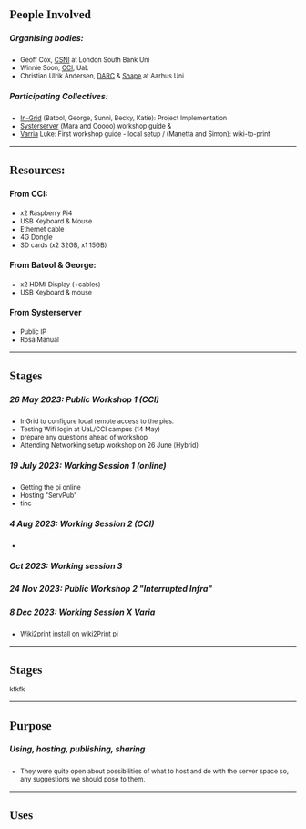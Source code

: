 <header>
<link rel="stylesheet" media="screen" href="https://fontlibrary.org//face/generale-station" type="text/css"/>
</header>

<style>
    
	.tiny-font{
		font-size: 0.5em;
	}

	.markdown-preview-view code{
	         font-size: 0.5em;
	}
	
	pre{
	     font-size: 0.7em!important;
	}
	ul,
	p{
		font-size: 0.8em!important;
	}
	h1,h2,h3{
        font-family : "GeneraleStationRegular"!important;
        font-size: 1.5em!important;
}
	code{
	     padding: 0.5em 1em!important;
	}

.slide-background{
background: rgb(79,9,121); background: linear-gradient(180deg, rgba(79,9,121,1) 4%, rgba(52,1,45,1) 100%)!important;

}

</style>

# People Involved
##### Organising bodies: 
- Geoff Cox, [CSNI](https://www.centreforthestudyof.net/?page_id=756) at London South Bank Uni
- Winnie Soon, [CCI](https://www.arts.ac.uk/creative-computing-institute), UaL
- Christian Ulrik Andersen, [DARC](https://darc.au.dk) & [Shape](https://shape.au.dk) at Aarhus Uni
##### Participating Collectives: 
- [In-Grid](https://www.in-grid.io/) (Batool, George, Sunni, Becky, Katie): Project Implementation
- [Systerserver](https://systerserver.net) (Mara and Ooooo) workshop guide & 
- [Varria](https://cc.vvvvvvaria.org) Luke: First workshop guide - local setup / (Manetta and Simon): wiki-to-print 
---
# Resources:
#### From CCI:
- x2 Raspberry Pi4
- USB Keyboard & Mouse
- Ethernet cable
- 4G Dongle
- SD cards (x2 32GB, x1 15GB)
#### From Batool & George:
- x2 HDMI Display (+cables)
- USB Keyboard & mouse
#### From Systerserver
- Public IP
- Rosa Manual 
---

# Stages

##### 26 May 2023: Public Workshop 1 (CCI)
- InGrid to configure local remote access to the pies.
- Testing Wifi login at UaL/CCI campus (14 May)
- prepare any questions ahead of workshop
- Attending Networking setup workshop on 26 June (Hybrid)
##### 19 July 2023: Working Session 1 (online)
- Getting the pi online 
- Hosting "ServPub"
- tinc
##### 4 Aug 2023: Working Session 2 (CCI)
- 
##### Oct 2023: Working session 3 

##### 24 Nov 2023: Public Workshop 2 "Interrupted Infra"

##### 8 Dec 2023: Working Session X Varia
- Wiki2print install on wiki2Print pi

---
# Stages
kfkfk


---
# Purpose
##### Using, hosting, publishing, sharing
- They were quite open about possibilities of what to host and do with the server space so, any suggestions we should pose to them.
--- 
# Uses
